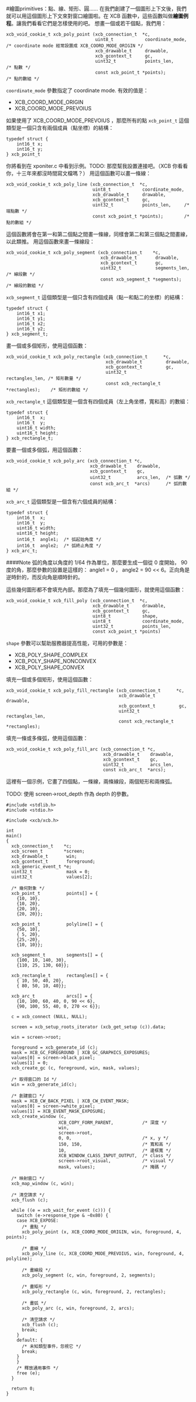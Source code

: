 #繪圖primitives：點、線、矩形、圓……
在我們創建了一個圖形上下文後，我們就可以用這個圖形上下文來對窗口繪圖啦。在 XCB 函數中，這些函數叫做**繪圖例程**。讓我們看看它們是怎樣使用的吧。
想畫一個或若干個點，我們用：

    xcb_void_cookie_t xcb_poly_point (xcb_connection_t  *c,
                                      uint8_t            coordinate_mode,    /* coordinate mode 經常設置成 XCB_COORD_MODE_ORIGIN */
                                      xcb_drawable_t     drawable,
                                      xcb_gcontext_t     gc,
                                      uint32_t           points_len,         /* 點數 */
                                      const xcb_point_t *points);            /* 點的數組 */

`coordinate_mode` 參數指定了 coordinate mode. 有效的值是：

- XCB_COORD_MODE_ORIGIN
- XCB_COORD_MODE_PREVOIUS

如果使用了 XCB_COORD_MODE_PREVOIUS ，那麼所有的點
`xcb_point_t` 這個類型是一個只含有兩個成員（點坐標）的結構：

    typedef struct {
        int16_t x;
        int16_t y;
    } xcb_point_t

你將看到在 xponiter.c 中看到示例。TODO: 那麼幫我設置連接吧。（XCB 你看看你，十三年來都沒時間寫文檔嗎？）
用這個函數可以畫一條線：
    
    xcb_void_cookie_t xcb_poly_line (xcb_connection_t  *c,
                                     uint8_t            coordinate_mode,
                                     xcb_drawable_t     drawable,
                                     xcb_gcontext_t     gc,
                                     uint32_t           points_len,     /* 端點數 */
                                     const xcb_point_t *points);        /* 點的數組 */

這個函數將會在第一和第二個點之間畫一條線，同樣會第二和第三個點之間畫線，以此類推。
用這個函數來畫一條線段：

    xcb_void_cookie_t xcb_poly_segment (xcb_connection_t    *c,
                                        xcb_drawable_t       drawable,
                                        xcb_gcontext_t       gc,
                                        uint32_t             segments_len,  /* 線段數 */
                                        const xcb_segment_t *segments);     /* 線段的數組 */

`xcb_segment_t` 這個類型是一個只含有四個成員（點一和點二的坐標）的結構：

    typedef struct {
        int16_t x1;
        int16_t y1;
        int16_t x2;
        int16_t y2;
    } xcb_segment_t;

畫一個或多個矩形，使用這個函數：

    xcb_void_cookie_t xcb_poly_rectangle (xcb_connection_t      *c,
                                          xcb_drawable_t         drawable,
                                          xcb_gcontext_t         gc,
                                          uint32_t               rectangles_len, /* 矩形數量 */ 
                                          const xcb_rectangle_t *rectangles);    /* 矩形的數組 */

`xcb_rectangle_t` 這個類型是一個含有四個成員（左上角坐標，寬和高）的數組：

    typedef struct {
        int16_t  x;
        int16_t  y;
        uint16_t width;
        uint16_t height;
    } xcb_rectangle_t;

要畫一個或多個弧，用這個函數：

    xcb_void_cookie_t xcb_poly_arc (xcb_connection_t *c,
                                    xcb_drawable_t    drawable,
                                    xcb_gcontext_t    gc,
                                    uint32_t          arcs_len,  /* 弧數 */
                                    const xcb_arc_t  *arcs)      /* 弧的數組 */

`xcb_arc_t` 這個類型是一個含有六個成員的結構：

    typedef struct {
        int16_t  x;
        int16_t  y;
        uint16_t width;
        uint16_t height;
        int16_t  angle1;  /* 弧起始角度 */
        int16_t  angle2;  /* 弧終止角度 */
    } xcb_arc_t;

####Note
弧的角度以角度的 1/64 作為單位，那麼要生成一個從 0 度開始， 90 度的角，那麼參數的設置是這樣的： angle1 = 0 ， angle2 = 90 << 6。正向角是逆時針的，而反向角是順時針的。

這些幾何圖形都不會填充內部。那麼為了填充一個幾何圖形，就使用這個函數：

    xcb_void_cookie_t xcb_fill_poly (xcb_connection_t  *c,
                                     xcb_drawable_t     drawable,
                                     xcb_gcontext_t     gc,
                                     uint8_t            shape,
                                     uint8_t            coordinate_mode,
                                     uint32_t           points_len,
                                     const xcb_point_t *points)
`shape` 參數可以幫助服務器提高性能，可用的參數是：

- XCB_POLY_SHAPE_COMPLEX
- XCB_POLY_SHAPE_NONCONVEX
- XCB_POLY_SHAPE_CONVEX

填充一個或多個矩形，使用這個函數：

    xcb_void_cookie_t xcb_poly_fill_rectangle (xcb_connection_t      *c,
                                               xcb_drawable_t         drawable,
                                               xcb_gcontext_t         gc,
                                               uint32_t               rectangles_len,
                                               const xcb_rectangle_t *rectangles);

填充一條或多條弧，使用這個函數：
    
    xcb_void_cookie_t xcb_poly_fill_arc (xcb_connection_t *c,
                                         xcb_drawable_t    drawable,
                                         xcb_gcontext_t    gc,
                                         uint32_t          arcs_len,
                                         const xcb_arc_t  *arcs);
這裡有一個示例，它畫了四個點，一條線，兩條線段，兩個矩形和兩條弧。

TODO: 使用 screen->root_depth 作為 depth 的參數。

    #include <stdlib.h>
    #include <stdio.h>
    
    #include <xcb/xcb.h>

    int
    main()
    {
      xcb_connection_t    *c;
      xcb_screen_t        *screen;
      xcb_drawable_t       win;
      xcb_gcontext_t       foreground;
      xcb_generic_event_t *e;
      uint32_t             mask = 0;
      uint32_t             values[2];

      /* 幾何對象 */
      xcb_point_t          points[] = {
        {10, 10},
        {10, 20},
        {20, 10},
        {20, 20}};

      xcb_point_t          polyline[] = {
        {50, 10],
        { 5, 20},
        {25,-20},
        {10, 10}};

      xcb_segment_t        segments[] = {
        {100, 10, 140, 30},
        {110, 25, 130, 60}};

      xcb_rectangle_t      rectangles[] = {
        { 10, 50, 40, 20},
        { 80, 50, 10, 40}};

      xcb_arc_t            arcs[] = {
        {10, 100, 60, 40, 0, 90 << 6},
        {90, 100, 55, 40, 0, 270 << 6}};

      c = xcb_connect (NULL, NULL);

      screen = xcb_setup_roots_iterator (xcb_get_setup (c)).data;
      
      win = screen->root;

      foreground = xcb_generate_id (c);
      mask = XCB_GC_FOREGROUND | XCB_GC_GRAPHICS_EXPOSURES;
      values[0] = screen->black_pixel;
      values[1] = 0;
      xcb_create_gc (c, foreground, win, mask, values);

      /* 取得窗口的 Id */
      win = xcb_generate_id(c);

      /* 創建窗口 */
      mask = XCB_CW_BACK_PIXEL | XCB_CW_EVENT_MASK;
      values[0] = screen->white_pixel;
      values[1] = XCB_EVENT_MASK_EXPOSURE;
      xcb_create_window (c,
                        XCB_COPY_FORM_PARENT,           /* 深度 */
                        win,
                        screen->root,
                        0, 0,                           /* x, y */
                        150, 150,                       /* 寬和高 */
                        10,                             /* 邊框寬 */
                        XCB_WINDOW_CLASS_INPUT_OUTPUT,  /* class */
                        screen->root_visual,            /* visual */
                        mask, values);                  /* 掩碼 */

      /* 映射窗口 */
      xcb_map_window (c, win);

      /* 清空請求 */
      xcb_flush (c);

      while ((e = xcb_wait_for_event (c))) {
        switch (e->response_type & ~0x80) {
        case XCB_EXPOSE:
          /* 畫點 */
          xcb_poly_point (x, XCB_COORD_MODE_ORIGIN, win, foreground, 4, points);

          /* 畫線 */
          xcb_poly_line (c, XCB_COORD_MODE_PREVOIUS, win, foreground, 4, polyline);

          /* 畫線段 */
          xcb_poly_segment (c, win, foreground, 2, segments);

          /* 畫矩形 */
          xcb_poly_rectangle (c, win, foreground, 2, rectangles);

          /* 畫弧 */
          xcb_poly_arc (c, win, foreground, 2, arcs);

          /* 清空請求 */
          xcb_flush (c);
          break;
        }
        default: {
          /* 未知類型事件，忽視它 */
          break;
        }
        }
        /* 釋放通用事件 */
        free (e);
      }

      return 0;
    }
